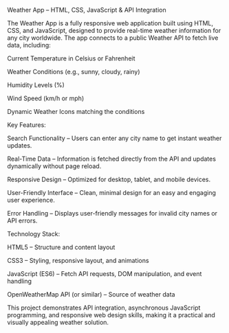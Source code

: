 Weather App – HTML, CSS, JavaScript & API Integration

The Weather App is a fully responsive web application built using HTML, CSS, and JavaScript, designed to provide real-time weather information for any city worldwide. The app connects to a public Weather API to fetch live data, including:

Current Temperature in Celsius or Fahrenheit

Weather Conditions (e.g., sunny, cloudy, rainy)

Humidity Levels (%)

Wind Speed (km/h or mph)

Dynamic Weather Icons matching the conditions

Key Features:

Search Functionality – Users can enter any city name to get instant weather updates.

Real-Time Data – Information is fetched directly from the API and updates dynamically without page reload.

Responsive Design – Optimized for desktop, tablet, and mobile devices.

User-Friendly Interface – Clean, minimal design for an easy and engaging user experience.

Error Handling – Displays user-friendly messages for invalid city names or API errors.

Technology Stack:

HTML5 – Structure and content layout

CSS3 – Styling, responsive layout, and animations

JavaScript (ES6) – Fetch API requests, DOM manipulation, and event handling

OpenWeatherMap API (or similar) – Source of weather data

This project demonstrates API integration, asynchronous JavaScript programming, and responsive web design skills, making it a practical and visually appealing weather solution.
